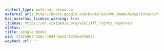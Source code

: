 ```yaml
---
content_type: external-resource
external_url: http://books.google.com/books?id=XV0_AAAAcAAJ&printsec=frontcover#v=onepage&q&f=false
has_external_license_warning: true
license: https://en.wikipedia.org/wiki/All_rights_reserved
status: ''
title: Google Books
uid: 1fd2a863-226c-4844-be13-137abef9e572
wayback_url: ''
---
```

